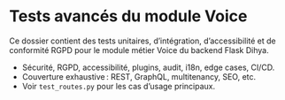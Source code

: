 # Tests avancés du module Voice

Ce dossier contient des tests unitaires, d’intégration, d’accessibilité et de conformité RGPD pour le module métier Voice du backend Flask Dihya.

- Sécurité, RGPD, accessibilité, plugins, audit, i18n, edge cases, CI/CD.
- Couverture exhaustive : REST, GraphQL, multitenancy, SEO, etc.
- Voir `test_routes.py` pour les cas d’usage principaux.
